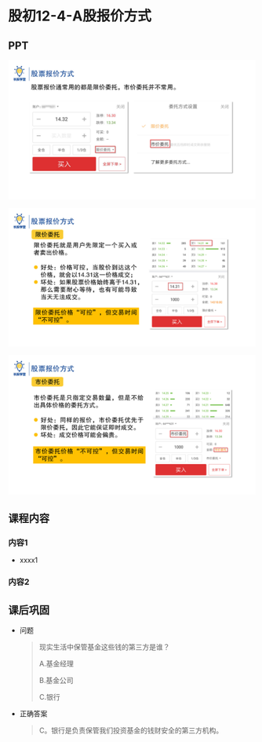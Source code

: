 # 股初12-4-A股报价方式

## PPT

![课程ppt](assets/12-4-1.jpeg)

![课程ppt](assets/12-4-2.jpeg)

![课程ppt](assets/12-4-3.jpeg)

## 课程内容

### 内容1

- xxxx1

  > 

### 内容2

## 课后巩固

- 问题

  > 现实生活中保管基金这些钱的第三方是谁？
  >
  > A.基金经理
  >
  > B.基金公司
  >
  > C.银行

- 正确答案

  > C。银行是负责保管我们投资基金的钱财安全的第三方机构。